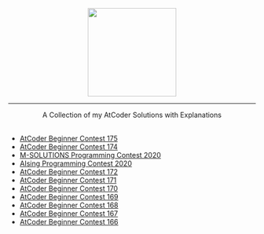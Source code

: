 <div align="center">
    <a href="https://atcoder.jp/users/wingkwong/">
        <img height=180 src="https://user-images.githubusercontent.com/35857179/81494208-9eeb4a00-92d9-11ea-9954-9d65f164e763.png">
    </a>
    <hr>
    A Collection of my AtCoder Solutions with Explanations
</div>

<br/>

- [AtCoder Beginner Contest 175](https://github.com/wingkwong/atcoder/tree/master/contests/abc175)
- [AtCoder Beginner Contest 174](https://github.com/wingkwong/atcoder/tree/master/contests/abc174)
- [M-SOLUTIONS Programming Contest 2020](https://github.com/wingkwong/atcoder/tree/master/contests/m-solutions2020)
- [AIsing Programming Contest 2020](https://github.com/wingkwong/atcoder/tree/master/contests/aising2020)
- [AtCoder Beginner Contest 172](https://github.com/wingkwong/atcoder/tree/master/contests/abc172)
- [AtCoder Beginner Contest 171](https://github.com/wingkwong/atcoder/tree/master/contests/abc171)
- [AtCoder Beginner Contest 170](https://github.com/wingkwong/atcoder/tree/master/contests/abc170)
- [AtCoder Beginner Contest 169](https://github.com/wingkwong/atcoder/tree/master/contests/abc169)
- [AtCoder Beginner Contest 168](https://github.com/wingkwong/atcoder/tree/master/contests/abc168)
- [AtCoder Beginner Contest 167](https://github.com/wingkwong/atcoder/tree/master/contests/abc167)
- [AtCoder Beginner Contest 166](https://github.com/wingkwong/atcoder/tree/master/contests/abc166)
